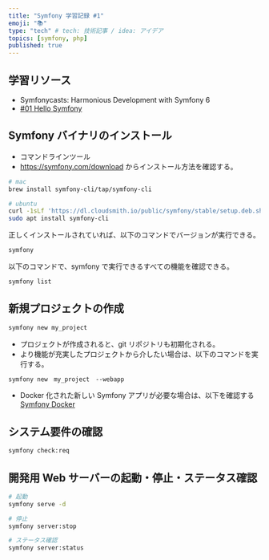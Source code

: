 ```yaml
---
title: "Symfony 学習記録 #1"
emoji: "📚"
type: "tech" # tech: 技術記事 / idea: アイデア
topics: [symfony, php]
published: true
---
```


## 学習リソース

- Symfonycasts: Harmonious Development with Symfony 6
- [#01 Hello Symfony](https://symfonycasts.com/screencast/symfony6/setup)

## Symfony バイナリのインストール

- コマンドラインツール
- https://symfony.com/download からインストール方法を確認する。

```bash
# mac
brew install symfony-cli/tap/symfony-cli

# ubuntu
curl -1sLf 'https://dl.cloudsmith.io/public/symfony/stable/setup.deb.sh' | sudo -E bash
sudo apt install symfony-cli
```

正しくインストールされていれば、以下のコマンドでバージョンが実行できる。

```bash
symfony
```

以下のコマンドで、symfony で実行できるすべての機能を確認できる。

```bash
symfony list
```

## 新規プロジェクトの作成

```bash
symfony new my_project
```

- プロジェクトが作成されると、git リポジトリも初期化される。
- より機能が充実したプロジェクトから介したい場合は、以下のコマンドを実行する。

```bash
symfony new　my_project　--webapp
```

- Docker 化された新しい Symfony アプリが必要な場合は、以下を確認する
  [Symfony Docker](https://github.com/dunglas/symfony-docker)

## システム要件の確認

```bash
symfony check:req
```

## 開発用 Web サーバーの起動・停止・ステータス確認

```bash
# 起動
symfony serve -d

# 停止
symfony server:stop

# ステータス確認
symfony server:status
```
